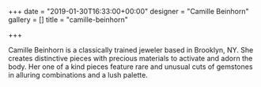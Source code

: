 +++
date = "2019-01-30T16:33:00+00:00"
designer = "Camille Beinhorn"
gallery = []
title = "camille-beinhorn"

+++
  
Camille Beinhorn is a classically trained jeweler based in Brooklyn, NY. She creates distinctive pieces with precious materials to activate and adorn the body. Her one of a kind pieces feature rare and unusual cuts of gemstones in alluring combinations and a lush palette.  
